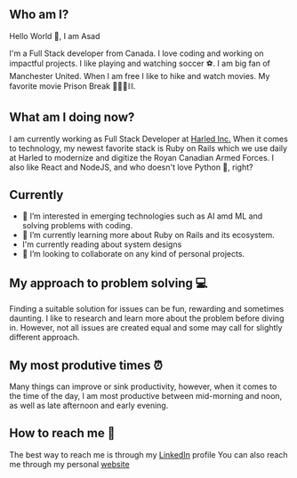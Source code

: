 

## Who am I? 

Hello World 👋, I am Asad
 
I'm a Full Stack developer from Canada. I love coding and working on impactful projects. I like playing and watching soccer ⚽. I am big fan of Manchester United. When I am free I like to hike and watch movies. My favorite movie Prison Break 👮🏽‍♀️⛓️.

## What am I doing now?
I am currently working as Full Stack Developer at [Harled Inc.](https://harled.ca/)
When it comes to technology, my newest favorite stack is Ruby on Rails which we use daily at Harled to modernize and digitize the Royan Canadian Armed Forces. I also like React and NodeJS, and who doesn't love Python 🐍, right?

## Currently
- 👀 I’m interested in emerging technologies such as AI amd ML and solving problems with coding.
- 🌱 I’m currently learning more about Ruby on Rails and its ecosystem.
- I'm currently reading about system designs
- 💞️ I’m looking to collaborate on any kind of personal projects.

## My approach to problem solving 💻 
Finding a suitable solution for issues can be fun, rewarding and sometimes daunting. 
I like to research and learn more about the problem before diving in.
However, not all issues are created equal and some may call for slightly different approach.

## My most produtive times ⏰ 
Many things can improve or sink productivity, however, when it comes to the time of the day, I am most productive between mid-morning and noon, as well as late afternoon and early evening.

## How to reach me 💬 
The best way to reach me is through my [LinkedIn](https://www.linkedin.com/in/asad-ahmed-8247a5144/) profile
You can also reach me through my personal [website](https://asadnaser.com/)

